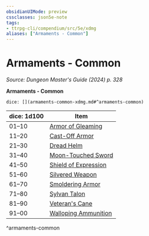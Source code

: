 ```yaml
---
obsidianUIMode: preview
cssclasses: json5e-note
tags:
- ttrpg-cli/compendium/src/5e/xdmg
aliases: ["Armaments - Common"]
---
```

# Armaments - Common
*Source: Dungeon Master's Guide (2024) p. 328* 

**Armaments - Common**

`dice: [](armaments-common-xdmg.md#^armaments-common)`

| dice: 1d100 | Item |
|-------------|------|
| 01–10 | [Armor of Gleaming](3-Mechanics/CLI/items/armor-of-gleaming-xdmg.md) |
| 11–20 | [Cast-Off Armor](3-Mechanics/CLI/items/cast-off-armor-xdmg.md) |
| 21–30 | [Dread Helm](3-Mechanics/CLI/items/dread-helm-xdmg.md) |
| 31–40 | [Moon-Touched Sword](3-Mechanics/CLI/items/moon-touched-sword-xdmg.md) |
| 41–50 | [Shield of Expression](3-Mechanics/CLI/items/shield-of-expression-xdmg.md) |
| 51–60 | [Silvered Weapon](3-Mechanics/CLI/items/silvered-weapon-xdmg.md) |
| 61–70 | [Smoldering Armor](3-Mechanics/CLI/items/smoldering-armor-xdmg.md) |
| 71–80 | [Sylvan Talon](3-Mechanics/CLI/items/sylvan-talon-xdmg.md) |
| 81–90 | [Veteran's Cane](3-Mechanics/CLI/items/veterans-cane-xdmg.md) |
| 91–00 | [Walloping Ammunition](3-Mechanics/CLI/items/walloping-ammunition-xdmg.md) |
^armaments-common